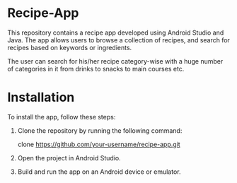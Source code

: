 # Recipe-App

This repository contains a recipe app developed using Android Studio and Java. The app allows users to browse a collection of recipes, and search for recipes based on keywords or ingredients.

The user can search for his/her recipe category-wise with a huge number of categories in it from drinks to snacks to main courses etc.


# Installation

To install the app, follow these steps:

1. Clone the repository by running the following command:

   clone https://github.com/your-username/recipe-app.git 

2. Open the project in Android Studio.

3. Build and run the app on an Android device or emulator.